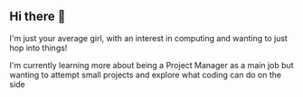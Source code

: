 ## Hi there 👋

I'm just your average girl, with an interest in computing and wanting to just hop into things!

I'm currently learning more about being a Project Manager as a main job but wanting to attempt small projects and explore what coding can do on the side


<!--
**Ryuuseiiiii/Ryuuseiiiii** is a ✨ _special_ ✨ repository because its `README.md` (this file) appears on your GitHub profile.

Here are some ideas to get you started:

- 🔭 I’m currently working on ...
- 🌱 I’m currently learning ...
- 👯 I’m looking to collaborate on ...
- 🤔 I’m looking for help with ...
- 💬 Ask me about ...
- 📫 How to reach me: ...
- 😄 Pronouns: ...
- ⚡ Fun fact: ...
-->
